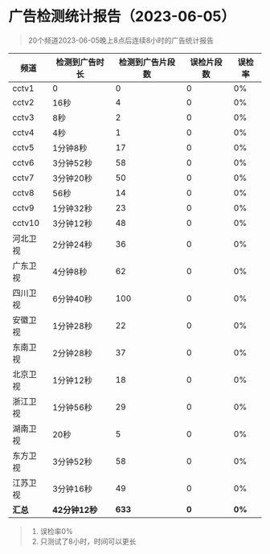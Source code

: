 # 广告检测统计报告（2023-06-05）
>20个频道2023-06-05晚上8点后连续8小时的广告统计报告 

| 频道     | 检测到广告时长 | 检测到广告片段数 | 误检片段数  | 误检率 |
|--------|---------|----------|--------|----|
| cctv1  | 0       | 0        |  0 | 0% |
| cctv2  | 16秒     | 4        |  0     | 0% |
| cctv3  | 8秒      | 2        |  0       | 0%   | 
| cctv4  | 4秒      | 1        | 0  | 0% |
| cctv5  | 1分钟8秒   | 17       | 0  | 0% | 
| cctv6  | 3分钟52秒  | 58       | 0  | 0% |
| cctv7  | 3分钟20秒  | 50       | 0  | 0% |
| cctv8  | 56秒     | 14       | 0  | 0% | 
| cctv9  | 1分钟32秒  | 23       | 0  | 0% | 
| cctv10 | 3分钟12秒  | 48       | 0  | 0% |
| 河北卫视   | 2分钟24秒  | 36       | 0  | 0% | 
| 广东卫视   | 4分钟8秒   | 62       | 0  | 0% |
| 四川卫视   | 6分钟40秒  | 100      | 0  | 0% |
| 安徽卫视   | 1分钟28秒  | 22       | 0  | 0% |
| 东南卫视   | 2分钟28秒  | 37       | 0  | 0% | 
| 北京卫视   | 1分钟12秒  | 18       | 0  | 0% | 
| 浙江卫视   | 1分钟56秒  | 29       | 0  | 0% | 
| 湖南卫视   | 20秒     | 5        | 0  | 0% | 
| 东方卫视   | 3分钟52秒  | 58       | 0  | 0% | 
| 江苏卫视   | 3分钟16秒  | 49       | 0  | 0% | 
| **汇总**   | **42分钟12秒** | **633**      | **0**      | **0%** | 

> 1. 误检率0%
> 2. 只测试了8小时，时间可以更长





